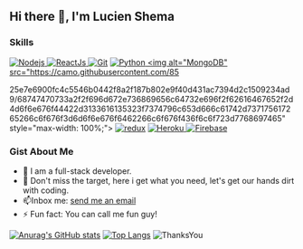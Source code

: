 
## Hi there 👋, I'm Lucien Shema

### Skills
<a href="https://camo.githubusercontent.com/425d14e7ceaf18d8bb8e9bf17cd1a270c928c888b9ee4abe84a3bc8a5b3122fe/68747470733a2f2f696d672e736869656c64732e696f2f62616467652f2d4e6f64656a732d3433383533643f7374796c653d666c61742d737175617265266c6f676f3d4e6f64652e6a73266c6f676f436f6c6f723d7768697465" rel="nofollow"><img alt="Nodejs" src="https://camo.githubusercontent.com/425d14e7ceaf18d8bb8e9bf17cd1a270c928c888b9ee4abe84a3bc8a5b3122fe/68747470733a2f2f696d672e736869656c64732e696f2f62616467652f2d4e6f64656a732d3433383533643f7374796c653d666c61742d737175617265266c6f676f3d4e6f64652e6a73266c6f676f436f6c6f723d7768697465" style="max-width: 100%;"> </a>
<a href="https://camo.githubusercontent.com/425d14e7ceaf18d8bb8e9bf17cd1a270c928c888b9ee4abe84a3bc8a5b3122fe/68747470733a2f2f696d672e736869656c64732e696f2f62616467652f2d4e6f64656a732d3433383533643f7374796c653d666c61742d737175617265266c6f676f3d4e6f64652e6a73266c6f676f436f6c6f723d7768697465" rel="nofollow"><img alt="ReactJs" src="https://camo.githubusercontent.com/533da8800843b57b91a3227ce7d151ca865a0eeaae675715e209c0092314fa96/68747470733a2f2f696d672e736869656c64732e696f2f62616467652f2d52656163742d3435623864383f7374796c653d666c61742d737175617265266c6f676f3d7265616374266c6f676f436f6c6f723d7768697465" style="max-width: 100%;"> </a>
<a href="https://camo.githubusercontent.com/425d14e7ceaf18d8bb8e9bf17cd1a270c928c888b9ee4abe84a3bc8a5b3122fe/68747470733a2f2f696d672e736869656c64732e696f2f62616467652f2d4e6f64656a732d3433383533643f7374796c653d666c61742d737175617265266c6f676f3d4e6f64652e6a73266c6f676f436f6c6f723d7768697465" rel="nofollow"><img alt="Git" src="https://camo.githubusercontent.com/561f3d4fd727fcca82984c91a65eca069ff34a435072158f6947c4ca52370eae/68747470733a2f2f696d672e736869656c64732e696f2f62616467652f2d4769742d4630353033323f7374796c653d666c61742d737175617265266c6f676f3d676974266c6f676f436f6c6f723d7768697465" style="max-width: 100%;"></a>
<a href="#">
<img alt="Python" src="https://camo.githubusercontent.com/5244f61000e6f7ad90af49f818e0ba86aa60bd1006bb6436aa2a415b69357d18/68747470733a2f2f696d672e736869656c64732e696f2f62616467652f2d507974686f6e2d2a" data-canonical-src="https://img.shields.io/badge/-Python-*" style="max-width: 100%;"> <img alt="MongoDB" src="https://camo.githubusercontent.com/85
  
  
  
  25e7e6900fc4c5546b0442f8a2f187b802e9f40d431ac7394d2c1509234ad9/68747470733a2f2f696d672e736869656c64732e696f2f62616467652f2d4d6f6e676f44422d3133616135323f7374796c653d666c61742d737175617265266c6f676f3d6d6f6e676f6462266c6f676f436f6c6f723d7768697465" style="max-width: 100%;"> </a>
<a href="https://camo.githubusercontent.com/5ffd853b0824728d0a8ce1f5dd3634891bb73fe5c560b423eb45c0e34be4581c/68747470733a2f2f696d672e736869656c64732e696f2f62616467652f2d52656475782d3736344142433f7374796c653d666c61742d737175617265266c6f676f3d7265647578266c6f676f436f6c6f723d7768697465" rel="nofollow"><img alt="redux" src="https://camo.githubusercontent.com/5ffd853b0824728d0a8ce1f5dd3634891bb73fe5c560b423eb45c0e34be4581c/68747470733a2f2f696d672e736869656c64732e696f2f62616467652f2d52656475782d3736344142433f7374796c653d666c61742d737175617265266c6f676f3d7265647578266c6f676f436f6c6f723d7768697465" style="max-width: 100%;"></a>
<a href="https://camo.githubusercontent.com/f0b95394ffc005b03c6f4fdad0c7acc8e6a4007f5bf1508aa684fffcd1191aa2/68747470733a2f2f696d672e736869656c64732e696f2f62616467652f2d4865726f6b752d3433303039383f7374796c653d666c61742d737175617265266c6f676f3d6865726f6b75266c6f676f436f6c6f723d7768697465" rel="nofollow"><img alt="Heroku" src="https://camo.githubusercontent.com/f0b95394ffc005b03c6f4fdad0c7acc8e6a4007f5bf1508aa684fffcd1191aa2/68747470733a2f2f696d672e736869656c64732e696f2f62616467652f2d4865726f6b752d3433303039383f7374796c653d666c61742d737175617265266c6f676f3d6865726f6b75266c6f676f436f6c6f723d7768697465" style="max-width: 100%;"> </a>
<a target="_blank" rel="noopener noreferrer" href="https://camo.githubusercontent.com/ed820fcfb4012e184e3221268236bb25059e6a42b281093ece8c688d24a3a4db/68747470733a2f2f696d672e736869656c64732e696f2f62616467652f2d46697265626173652d626c61636b3f7374796c653d666c61742d737175617265266c6f676f3d776f72647072657373266c6f676f436f6c6f723d7768697465"><img alt="Firebase" src="https://camo.githubusercontent.com/ed820fcfb4012e184e3221268236bb25059e6a42b281093ece8c688d24a3a4db/68747470733a2f2f696d672e736869656c64732e696f2f62616467652f2d46697265626173652d626c61636b3f7374796c653d666c61742d737175617265266c6f676f3d776f72647072657373266c6f676f436f6c6f723d7768697465" style="max-width: 100%;"></a>

### Gist About Me

- 🔭 I am a full-stack developer.
- 👯 Don't miss the target, here i get what you need, let's get our hands dirt with coding.
- 📫Inbox me: <a href="mailto:shemalucien5@gmail.com">send me an email</a>
- ⚡ Fun fact: You can call me fun guy!

[![Anurag's GitHub stats](https://github-readme-stats.vercel.app/api?username=shemalucien&hide=isues,stars&?count_private=true&theme=radical)](https://github.com/anuraghazra/github-readme-stats)   [![Top Langs](https://github-readme-stats.vercel.app/api/top-langs/?username=shemalucien&layout=compact)](https://github.com/anuraghazra/github-readme-stats)
![ThanksYou](https://img.shields.io/badge/🙏Thank_You_For_Spending_a_Moment_On_My_Profile,_Happy_Coding,_All_The_Very_Best-dodgerred.svg?style=for-the-badge)
